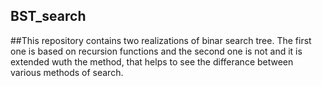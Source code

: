 ## BST_search

##This repository contains two realizations of binar search tree.
The first one is based on recursion functions and the second one
is not and it is extended wuth the method, that helps to see the
differance between various methods of search.